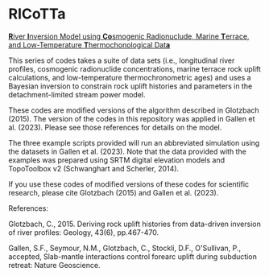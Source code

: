 # RICoTTa
 
<ins>**R**<ins>iver **I**nversion Model using **Co**smogenic Radionuclude, Marine **T**errace, and Low-Temperature **T**hermochonological Dat**a**


This series of codes takes a suite of data sets (i.e., longitudinal river profiles, cosmogenic radionuclide concentrations, marine terrace rock uplift calculations, and low-temperature thermochronometric ages) and uses a Bayesian inversion to constrain rock uplift histories and parameters in the detachment-limited stream power model.

These codes are modified versions of the algorithm described in Glotzbach (2015). The version of the codes in this repository was applied in Gallen et al. (2023). Please see those references for details on the model.

The three example scripts provided will run an abbreviated simulation using the datasets in Gallen et al. (2023). Note that the data provided with the examples was prepared using SRTM digital elevation models and TopoToolbox v2 (Schwanghart and Scherler, 2014).

If you use these codes of modified versions of these codes for scientific research, please cite Glotzbach (2015) and Gallen et al. (2023).

References:

Glotzbach, C., 2015. Deriving rock uplift histories from data-driven inversion of river profiles: Geology, 43(6), pp.467-470.

Gallen, S.F., Seymour, N.M., Glotzbach, C., Stockli, D.F., O'Sullivan, P., accepted, Slab-mantle interactions control forearc uplift during subduction retreat: Nature Geoscience.
